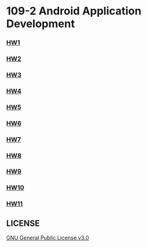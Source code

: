 # 109-2 Android Application Development

### [HW1](./HW1)

### [HW2](./HW2)

### [HW3](./HW3)

### [HW4](./HW4)

### [HW5](./HW5)

### [HW6](./HW6)

### [HW7](./HW7)

### [HW8](./HW8)

### [HW9](./HW9)

### [HW10](./HW10)

### [HW11](./HW11)

## LICENSE
[GNU General Public License v3.0](./LICENSE)
